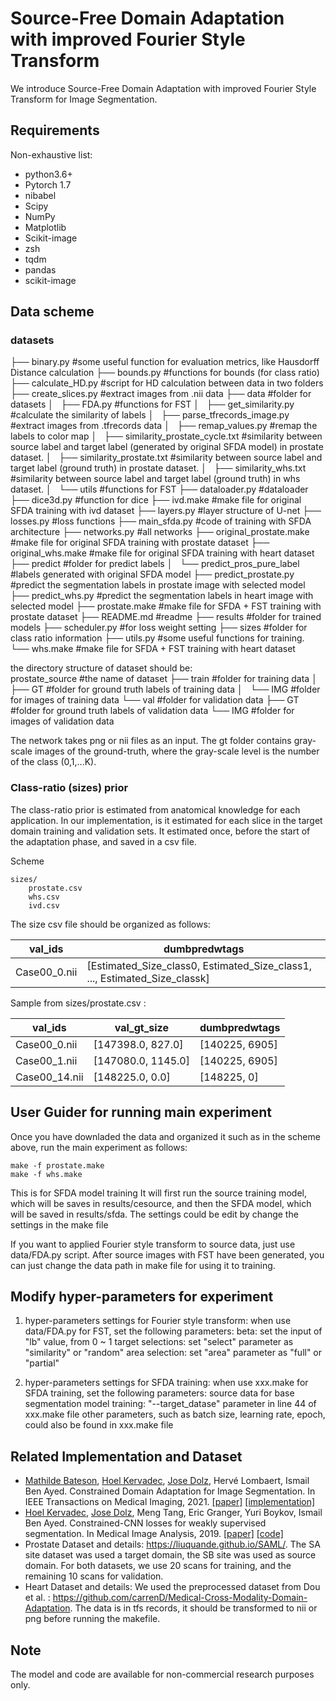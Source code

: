 # Source-Free Domain Adaptation with improved Fourier Style Transform
We introduce Source-Free Domain Adaptation with improved Fourier Style Transform for Image Segmentation.


## Requirements
Non-exhaustive list:
* python3.6+
* Pytorch 1.7
* nibabel
* Scipy
* NumPy
* Matplotlib
* Scikit-image
* zsh
* tqdm
* pandas
* scikit-image


## Data scheme
### datasets
├── binary.py								#some useful function for evaluation metrics, like Hausdorff Distance calculation
├── bounds.py								#functions for bounds (for class ratio)
├── calculate_HD.py							#script for HD calculation between data in two folders
├── create_slices.py						#extract images from .nii data
├── data									#folder for datasets 
│   ├── FDA.py								#functions for FST
│   ├── get_similarity.py					#calculate the similarity of labels
│   ├── parse_tfrecords_image.py			#extract images from .tfrecords data
│   ├── remap_values.py						#remap the labels to color map
│   ├── similarity_prostate_cycle.txt		#similarity between source label and target label (generated by original SFDA model) in prostate dataset.
│   ├── similarity_prostate.txt				#similarity between source label and target label (ground truth) in prostate dataset.
│   ├── similarity_whs.txt					#similarity between source label and target label (ground truth) in whs dataset.
│   └── utils								#functions for FST
├── dataloader.py							#dataloader
├── dice3d.py								#function for dice
├── ivd.make								#make file for original SFDA training with ivd dataset
├── layers.py								#layer structure of U-net 
├── losses.py								#loss functions
├── main_sfda.py							#code of training with SFDA architecture 
├── networks.py								#all networks
├── original_prostate.make					#make file for original SFDA training with prostate dataset
├── original_whs.make						#make file for original SFDA training with heart dataset
├── predict									#folder for predict labels
│   └── predict_pros_pure_label				#labels generated with original SFDA model
├── predict_prostate.py						#predict the segmentation labels in prostate image with selected model
├── predict_whs.py							#predict the segmentation labels in heart image with selected model
├── prostate.make							#make file for SFDA + FST training with prostate dataset
├── README.md								#readme
├── results									#folder for trained models
├── scheduler.py							#for loss weight setting
├── sizes									#folder for class ratio information
├── utils.py								#some useful functions for training.
└── whs.make								#make file for SFDA + FST training with heart dataset

the directory structure of dataset should be:  
prostate_source			#the name of dataset
├── train				#folder for training data
│   ├── GT				#folder for ground truth labels of training data
│   └── IMG				#folder for images of training data
└── val					#folder for validation data
    ├── GT				#folder for ground truth labels of validation data
    └── IMG				#folder for images of validation data

The network takes png or nii files as an input. The gt folder contains gray-scale images of the ground-truth, where the gray-scale level is the number of the class (0,1,...K).


### Class-ratio (sizes) prior
The class-ratio prior is estimated from anatomical knowledge for each application. In our implementation, is it estimated for each slice in the target domain training and validation sets. It estimated once, before the start of the adaptation phase, and saved in a csv file. 

Scheme
```
sizes/
    prostate.csv
    whs.csv
    ivd.csv
```
The size csv file should be organized as follows:

| val_ids | dumbpredwtags
| ------------- | ------------- |
| Case00_0.nii | [Estimated_Size_class0, Estimated_Size_class1, ..., Estimated_Size_classk]

Sample from sizes/prostate.csv :

| val_ids  | val_gt_size | dumbpredwtags
| ------------- | ------------- |------------- |
| Case00_0.nii  | [147398.0, 827.0]  | [140225, 6905]
| Case00_1.nii  | [147080.0, 1145.0]  | [140225, 6905]
| Case00_14.nii  | [148225.0, 0.0] | [148225, 0]


## User Guider for running main experiment
Once you have downladed the data and organized it such as in the scheme above, run the main experiment as follows:
```
make -f prostate.make
make -f whs.make
```
This is for SFDA model training
It will first run the source training model, which will be saves in results/cesource, and then the SFDA model, which will be saved in results/sfda.
The settings could be edit by change the settings in the make file

If you want to applied Fourier style transform to source data, just use data/FDA.py script.
After source images with FST have been generated, you can just change the data path in make file for using it to training.


## Modify hyper-parameters for experiment
1. hyper-parameters settings for Fourier style transform:
when use data/FDA.py for FST, set the following parameters:
	beta: set the input of "lb" value, from 0 ~ 1
	target selections: set "select" parameter as "similarity" or "random"
	area selection: set "area" parameter as "full" or "partial"

2. hyper-parameters settings for SFDA training:
when use xxx.make for SFDA training, set the following parameters:
	source data for base segmentation model training: "--target_datase" parameter in line 44 of xxx.make file
	other parameters, such as batch size, learning rate, epoch, could also be found in xxx.make file


## Related Implementation and Dataset
* [Mathilde Bateson](https://github.com/mathilde-b), [Hoel Kervadec](https://github.com/HKervadec), [Jose Dolz](https://github.com/josedolz), Hervé Lombaert, Ismail Ben Ayed. Constrained Domain Adaptation for Image Segmentation. In IEEE Transactions on Medical Imaging, 2021. [[paper]](https://ieeexplore.ieee.org/document/9382339) [[implementation]](https://github.com/mathilde-b/CDA) 
* [Hoel Kervadec](https://github.com/HKervadec), [Jose Dolz](https://github.com/josedolz), Meng Tang, Eric Granger, Yuri Boykov, Ismail Ben Ayed. Constrained-CNN losses for weakly supervised segmentation. In Medical Image Analysis, 2019. [[paper]](https://www.sciencedirect.com/science/article/pii/S1361841518306145?via%3Dihub) [[code]](https://github.com/LIVIAETS/SizeLoss_WSS)
* Prostate Dataset and details: https://liuquande.github.io/SAML/. The SA site dataset was used a target domain, the SB site was used as source domain. For both datasets, we use 20 scans for training, and the remaining 10 scans for validation.
* Heart Dataset and details: We used the preprocessed dataset from Dou et al. : https://github.com/carrenD/Medical-Cross-Modality-Domain-Adaptation. The data is in tfs records, it should be transformed to nii or png before running the makefile.

## Note
The model and code are available for non-commercial research purposes only.
 
